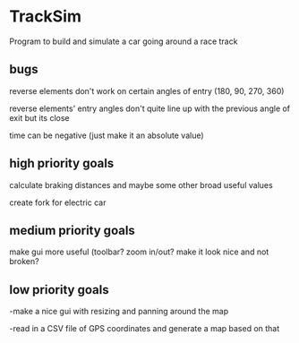 # TrackSim
Program to build and simulate a car going around a race track

bugs
----

  reverse elements don't work on certain angles of entry (180, 90, 270, 360)
  
  reverse elements' entry angles don't quite line up with the previous angle of exit but its close
  
  time can be negative (just make it an absolute value)

high priority goals
-----

  calculate braking distances and maybe some other broad useful values
  
  create fork for electric car


medium priority goals
-----

make gui more useful (toolbar? zoom in/out? make it look nice and not broken?


low priority goals
-----
-make a nice gui with resizing and panning around the map 

-read in a CSV file of GPS coordinates and generate a map based on that
